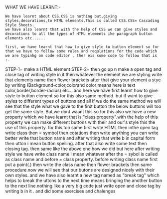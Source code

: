 WHAT WE HAVE LEARNT:-

    We have learnt about CSS.CSS is nothing but,giving styles,decorations,to HTML elements.This is called CSS.CSS= Cascading Style Sheets.
    we have also learnt that with the help of CSS we can give styles and decorations to all the types of HTML elements ike paragraph button elements etc......

    first, we have learnt that how to give style to button element so for that we have to follow some rules and requlations for the code which we are typinhg on code editor , ther eis some code to follow that is :-
  STEP-1= make a HTML element 
  STEP-2= then go up n make a open tag and close tag of writing style in it then whatever the element we are styling write that elements name then flower brackets after that give your element a stye by writing (Background-color,colorand color means here is text color,border,border-radius) etc... and here we have first learnt how to give style to button element so for this also same method. but if want to give styles to different types of buttons and all if we do the same method we will see that the style what we gave to the first button the below buttons will too get the same style.
  But,we dont waant this so for this also we have a new property which we have learnt that is "class property".with the help of this property we can make different buttons with their and our's style this the use of this property. for this too same first write HTML then inthe open tag write class then = symbol then cotations then write anything you can write better write that button name and after writing that write b in capital form then utton i mean button spelling. after that also write some text then closing tag. then same like the above one how we did but here after writing style we have write class name i mean whatever after the = sybol is called as class name and before = class property. before writing class name first put a point(.) then write the class name then flower brackets then same procedure.now we will see that our butons are designed nicely with their own styles. and we have also learnt a new tag named as "break tag" which helps to break the uttons to the next time means bringing the another button to the next line.nothing like a very big code just write open and close tag by writing b in it .  and did some exercises and chalenges